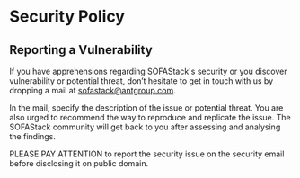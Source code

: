 # Security Policy

## Reporting a Vulnerability

If you have apprehensions regarding SOFAStack's security or you discover vulnerability or potential threat, don’t hesitate to get in touch with us by dropping a mail at sofastack@antgroup.com.

In the mail, specify the description of the issue or potential threat. You are also urged to recommend the way to reproduce and replicate the issue. The SOFAStack community will get back to you after assessing and analysing the findings.

PLEASE PAY ATTENTION to report the security issue on the security email before disclosing it on public domain.
